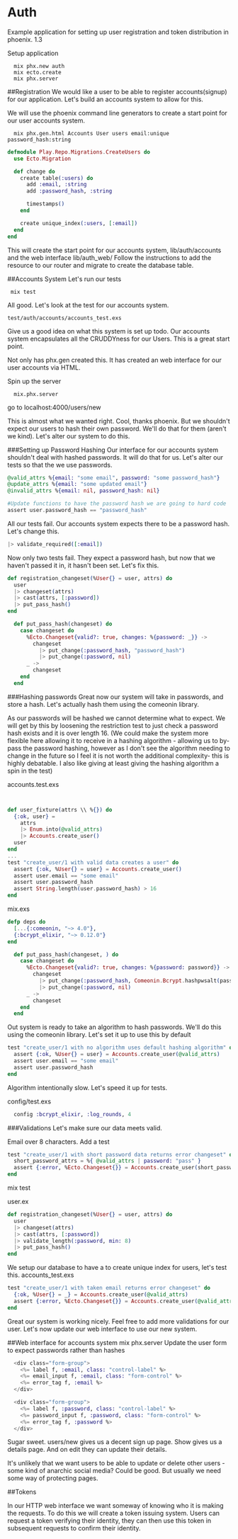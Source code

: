 # Auth
Example application for setting up user registration and token distribution in phoenix. 1.3

Setup application
```
  mix phx.new auth
  mix ecto.create
  mix phx.server
```

##Registration
We would like a user to be able to register accounts(signup) for our application.
Let's build an accounts system to allow for this.

We will use the phoenix command line generators to create a start point for our user accounts system.  

```
  mix phx.gen.html Accounts User users email:unique password_hash:string
```
```elixir
defmodule Play.Repo.Migrations.CreateUsers do
  use Ecto.Migration

  def change do
    create table(:users) do
      add :email, :string
      add :password_hash, :string

      timestamps()
    end

    create unique_index(:users, [:email])
  end
end
```
This will create the start point for our accounts system, lib/auth/accounts and the web interface lib/auth_web/
Follow the instructions to add the resource to our router and migrate to create the database table.

##Accounts System
Let's run our tests
```
 mix test
```
All good. Let's look at the test for our accounts system.
```
test/auth/accounts/accounts_test.exs
```

Give us a good idea on what this system is set up todo.  Our accounts system encapsulates all the CRUDDYness for our Users.  This is a great start point.  


Not only has phx.gen created this.  It has created an web interface for our user accounts via HTML.

Spin up the server
```
  mix.phx.server
```
go to localhost:4000/users/new

This is almost what we wanted right.  Cool, thanks phoenix.  But we shouldn't expect our users to hash their own password.  We'll do that for them (aren't we kind).  Let's alter our system to do this.

###Setting up Password Hashing
Our interface for our accounts system shouldn't deal with hashed passwords. It will do that for us.  Let's alter our tests so that the we use passwords.

``` elixir
@valid_attrs %{email: "some email", password: "some password_hash"}
@update_attrs %{email: "some updated email"}
@invalid_attrs %{email: nil, password_hash: nil}

#Update functions to have the password hash we are going to hard code
assert user.password_hash == "password_hash"
```
All our tests fail.  Our accounts system expects there to be a password hash. Let's change this.

``` elixir
|> validate_required([:email])
```

Now only two tests fail.  They expect a password hash,  but now that we haven't passed it in, it hasn't been set. Let's fix this.

``` elixir
def registration_changeset(%User{} = user, attrs) do
  user
  |> changeset(attrs)
  |> cast(attrs, [:password])
  |> put_pass_hash()
end
```
```elixir
  def put_pass_hash(changeset) do
    case changeset do
      %Ecto.Changeset{valid?: true, changes: %{password: _}} ->
        changeset
          |> put_change(:password_hash, "password_hash")
          |> put_change(:password, nil)
      _ ->
        changeset
    end
  end
```

###Hashing passwords
Great  now our system will take in passwords, and store a hash. Let's actually hash them using the comeonin library.

As our passwords will be hashed we cannot determine what to expect.  We will get by this by loosening the restriction test to just check a password hash exists and it is over length 16.  (We could make the system more flexible here allowing it to receive in a hashing algorithm - allowing us to by-pass the password hashing,  however as I don't see the algorithm needing to change in the future so I feel it is not worth the additional complexity- this is highly debatable.  I also like giving at least giving the hashing algorithm a spin in the test)

<!-- We'll make our system be able to take in a hashing algorithm so we can test it with a simple one,  by default it will use come one in. -->

accounts.test.exs
``` elixir


def user_fixture(attrs \\ %{}) do
  {:ok, user} =
    attrs
    |> Enum.into(@valid_attrs)
    |> Accounts.create_user()
  user
end
...
test "create_user/1 with valid data creates a user" do
  assert {:ok, %User{} = user} = Accounts.create_user()
  assert user.email == "some email"
  assert user.password_hash
  assert String.length(user.password_hash) > 16
end

```

mix.exs
``` elixir
defp deps do
  [...{:comeonin, "~> 4.0"},
  {:bcrypt_elixir, "~> 0.12.0"}
end
```

```elixir
  def put_pass_hash(changeset, ) do
    case changeset do
      %Ecto.Changeset{valid?: true, changes: %{password: password}} ->
        changeset
          |> put_change(:password_hash, Comeonin.Bcrypt.hashpwsalt(password))
          |> put_change(:password, nil)
      _ ->
        changeset
    end
  end
```

Out system is ready to take an algorithm to hash passwords.  We'll do this using the comeonin library. Let's set it up to use this by default
``` elixir
test "create_user/1 with no algorithm uses default hashing algorithm" do
  assert {:ok, %User{} = user} = Accounts.create_user(@valid_attrs)
  assert user.email == "some email"
  assert user.password_hash
end
```

Algorithm intentionally slow.  Let's speed it up for tests.

config/test.exs
```elixir
  config :bcrypt_elixir, :log_rounds, 4
```


###Validations
Let's make sure our data meets valid.

Email over 8 characters.  Add a test
```elixir
test "create_user/1 with short password data returns error changeset" do
  short_password_attrs = %{ @valid_attrs | password: "pass" }
  assert {:error, %Ecto.Changeset{}} = Accounts.create_user(short_password_attrs)
end
```
mix test

user.ex
```elixir
def registration_changeset(%User{} = user, attrs) do
  user
  |> changeset(attrs)
  |> cast(attrs, [:password])
  |> validate_length(:password, min: 8)
  |> put_pass_hash()
end
```

We setup our database to have a to create unique index for users,  let's test this.
accounts_test.exs
```elixir
test "create_user/1 with taken email returns error changeset" do
  {:ok, %User{} = _} = Accounts.create_user(@valid_attrs)
  assert {:error, %Ecto.Changeset{}} = Accounts.create_user(@valid_attrs)
end
```

Great our system is working nicely.  Feel free to add more validations for our user. Let's now update our web interface to use our new system.

##Web interface for accounts system
mix phx.server
Update the user form to expect passwords rather than hashes
```elixir
  <div class="form-group">
    <%= label f, :email, class: "control-label" %>
    <%= email_input f, :email, class: "form-control" %>
    <%= error_tag f, :email %>
  </div>

  <div class="form-group">
    <%= label f, :password, class: "control-label" %>
    <%= password_input f, :password, class: "form-control" %>
    <%= error_tag f, :password %>
  </div>
```

Sugar sweet.  users/new gives us a decent sign up page.
Show gives us a details page. And on edit they can update their details.

It's unlikely that we want users to be able to update or delete other users - some kind of anarchic social media? Could be good. But usually we need some way of protecting pages.

##Tokens

In our HTTP web interface we want someway of knowing who it is making the requests.  To do this we will create a token issuing system.  Users can request a token verifying their identity,  they can then use this token in subsequent requests to confirm their identity.
